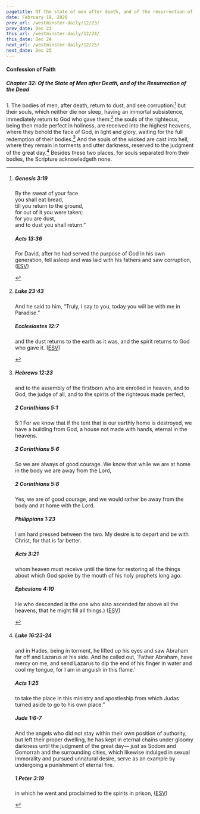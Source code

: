 ```yaml
---
pagetitle: Of the state of men after death, and of the resurrection of the dead, part 1
date: February 19, 2020
prev_url: /westminster-daily/12/23/
prev_date: Dec 23
this_url: /westminster-daily/12/24/
this_date: Dec 24
next_url: /westminster-daily/12/25/
next_date: Dec 25
---
```


#### Confession of Faith

##### Chapter 32: Of the State of Men after Death, and of the Resurrection of the Dead

1\. The bodies of men, after death, return to dust, and see corruption:[^fnref:wcf1] but their souls, which neither die nor sleep, having an immortal subsistence, immediately return to God who gave them:[^fnref:wcf2] the souls of the righteous, being then made perfect in holiness, are received into the highest heavens, where they behold the face of God, in light and glory, waiting for the full redemption of their bodies.[^fnref:wcf3] And the souls of the wicked are cast into hell, where they remain in torments and utter darkness, reserved to the judgment of the great day.[^fnref:wcf4] Besides these two places, for souls separated from their bodies, the Scripture acknowledgeth none.

[^fnref:wcf1]: <div class="esv"><h5>Genesis 3:19</h5> <div class="esv-text"><div class="block-indent"> <p class="line-group" id="p01003019.01-1">By the sweat of your face<br /> <span class="indent"></span>you shall eat bread,<br /> till you return to the ground,<br /> <span class="indent"></span>for out of it you were taken;<br /> for you are dust,<br /> <span class="indent"></span>and to dust you shall return.&#8221;</p> </div> </div><h5>Acts 13:36</h5> <div class="esv-text"><p class="same-paragraph" id="p44013036.01-2">For David, after he had served the purpose of God in his own generation, fell asleep and was laid with his fathers and saw corruption,  (<a href="http://www.esv.org" class="copyright">ESV</a>)</p> </div> </div>

[^fnref:wcf2]: <div class="esv"><h5>Luke 23:43</h5> <div class="esv-text"><p id="p42023043.01-1">And he said to him, <span class="woc">&#8220;Truly, I say to you, today you will be with me in Paradise.&#8221;</span></p> </div><h5>Ecclesiastes 12:7</h5> <div class="esv-text"><p id="p21012007.01-2">and the dust returns to the earth as it was, and the spirit returns to God who gave it.  (<a href="http://www.esv.org" class="copyright">ESV</a>)</p> </div> </div>

[^fnref:wcf3]: <div class="esv"><h5>Hebrews 12:23</h5> <div class="esv-text"><p id="p58012023.01-1">and to the assembly of the firstborn who are enrolled in heaven, and to God, the judge of all, and to the spirits of the righteous made perfect,</p> </div><h5>2 Corinthians 5:1</h5> <div class="esv-text"> <p id="p47005001.04-2"><span class="chapter-num" id="v47005001-2">5:1&nbsp;</span>For we know that if the tent that is our earthly home is destroyed, we have a building from God, a house not made with hands, eternal in the heavens.</p> </div><h5>2 Corinthians 5:6</h5> <div class="esv-text"><p id="p47005006.01-3">So we are always of good courage. We know that while we are at home in the body we are away from the Lord,</p> </div><h5>2 Corinthians 5:8</h5> <div class="esv-text"><p id="p47005008.01-4">Yes, we are of good courage, and we would rather be away from the body and at home with the Lord.</p> </div><h5>Philippians 1:23</h5> <div class="esv-text"><p id="p50001023.01-5">I am hard pressed between the two. My desire is to depart and be with Christ, for that is far better.</p> </div><h5>Acts 3:21</h5> <div class="esv-text"><p id="p44003021.01-6">whom heaven must receive until the time for restoring all the things about which God spoke by the mouth of his holy prophets long ago.</p> </div><h5>Ephesians 4:10</h5> <div class="esv-text"><p id="p49004010.01-7">He who descended is the one who also ascended far above all the heavens, that he might fill all things.)  (<a href="http://www.esv.org" class="copyright">ESV</a>)</p> </div> </div>

[^fnref:wcf4]: <div class="esv"><h5>Luke 16:23-24</h5> <div class="esv-text"><p id="p42016023.01-1"><span class="woc">and in Hades, being in torment, he lifted up his eyes and saw Abraham far off and Lazarus at his side.</span> <span class="woc">And he called out, &#8216;Father Abraham, have mercy on me, and send Lazarus to dip the end of his finger in water and cool my tongue, for I am in anguish in this flame.&#8217;</span></p> </div><h5>Acts 1:25</h5> <div class="esv-text"><p id="p44001025.01-2">to take the place in this ministry and apostleship from which Judas turned aside to go to his own place.&#8221;</p> </div><h5>Jude 1:6-7</h5> <div class="esv-text"><p id="p65001006.01-3">And the angels who did not stay within their own position of authority, but left their proper dwelling, he has kept in eternal chains under gloomy darkness until the judgment of the great day&#8212; just as Sodom and Gomorrah and the surrounding cities, which likewise indulged in sexual immorality and pursued unnatural desire, serve as an example by undergoing a punishment of eternal fire.</p> </div><h5>1 Peter 3:19</h5> <div class="esv-text"><p id="p60003019.01-4">in which he went and proclaimed to the spirits in prison,  (<a href="http://www.esv.org" class="copyright">ESV</a>)</p> </div> </div>

